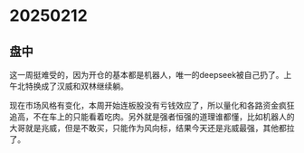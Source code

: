 # 20250212

## 盘中

这一周挺难受的，因为开仓的基本都是机器人，唯一的deepseek被自己扔了。上午北特换成了汉威和双林继续躺。

现在市场风格有变化，本周开始连板股没有亏钱效应了，所以量化和各路资金疯狂追高，不在车上的只能看着吃肉。另外就是强者恒强的道理谁都懂，比如机器人的大哥就是兆威，但是不敢买，只能作为风向标，结果今天还是兆威最强，其他都拉了。
